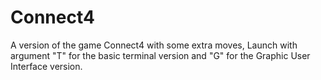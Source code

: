 # Connect4
 A version of the game Connect4 with some extra moves,
 Launch with argument "T" for the basic terminal version and "G" for the Graphic User Interface version.
